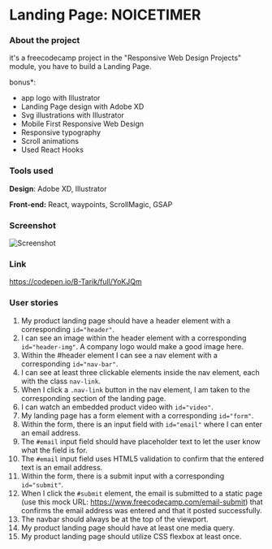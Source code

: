 # Landing Page: NOICETIMER
### About the project

it's a freecodecamp project in the "Responsive Web Design Projects" module, you have to build a Landing Page.

bonus*:
- app logo with Illustrator
- Landing Page design with Adobe XD
- Svg illustrations with Illustrator
- Mobile First Responsive Web Design
- Responsive typography
- Scroll animations
- Used React Hooks

### Tools used

**Design**: Adobe XD, Illustrator

**Front-end:** React, waypoints, ScrollMagic, GSAP

### Screenshot

![Screenshot](Screenshot_01.gif "Screenshot")

### Link

https://codepen.io/B-Tarik/full/YoKJQm

### User stories

1. My product landing page should have a header element with a corresponding ```id="header"```.
2. I can see an image within the header element with a corresponding ```id="header-img"```. A company logo would make a good image here.
3. Within the #header element I can see a nav element with a corresponding ```id="nav-bar"```.
4. I can see at least three clickable elements inside the nav element, each with the class ```nav-link```.
5. When I click a ```.nav-link``` button in the nav element, I am taken to the corresponding section of the landing page.
6. I can watch an embedded product video with ```id="video"```.
7. My landing page has a form element with a corresponding ```id="form"```.
8. Within the form, there is an input field with ```id="email"``` where I can enter an email address.
9. The ```#email``` input field should have placeholder text to let the user know what the field is for.
10. The ```#email``` input field uses HTML5 validation to confirm that the entered text is an email address.
11. Within the form, there is a submit input with a corresponding ```id="submit"```.
12. When I click the ```#submit``` element, the email is submitted to a static page (use this mock URL: https://www.freecodecamp.com/email-submit) that confirms the email address was entered and that it posted successfully.
13. The navbar should always be at the top of the viewport.
14. My product landing page should have at least one media query.
15. My product landing page should utilize CSS flexbox at least once.
